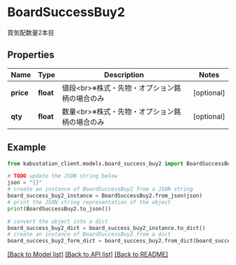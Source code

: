 # BoardSuccessBuy2

買気配数量2本目

## Properties

Name | Type | Description | Notes
------------ | ------------- | ------------- | -------------
**price** | **float** | 値段&lt;br&gt;※株式・先物・オプション銘柄の場合のみ | [optional] 
**qty** | **float** | 数量&lt;br&gt;※株式・先物・オプション銘柄の場合のみ | [optional] 

## Example

```python
from kabustation_client.models.board_success_buy2 import BoardSuccessBuy2

# TODO update the JSON string below
json = "{}"
# create an instance of BoardSuccessBuy2 from a JSON string
board_success_buy2_instance = BoardSuccessBuy2.from_json(json)
# print the JSON string representation of the object
print(BoardSuccessBuy2.to_json())

# convert the object into a dict
board_success_buy2_dict = board_success_buy2_instance.to_dict()
# create an instance of BoardSuccessBuy2 from a dict
board_success_buy2_form_dict = board_success_buy2.from_dict(board_success_buy2_dict)
```
[[Back to Model list]](../README.md#documentation-for-models) [[Back to API list]](../README.md#documentation-for-api-endpoints) [[Back to README]](../README.md)


